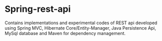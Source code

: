 # Spring-rest-api

Contains implementations and experimental codes of REST api developed using Spring MVC, Hibernate Core/Entity-Manager, Java Persistence Api, MySql database and Maven for dependency management. 
